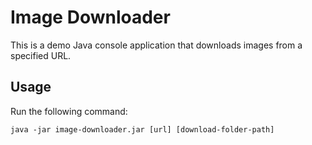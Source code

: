 # Image Downloader
This is a demo Java console application that downloads images from a specified URL.

## Usage
Run the following command:

`java -jar image-downloader.jar [url] [download-folder-path]`
